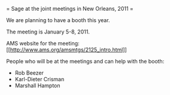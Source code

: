 = Sage at the joint meetings in New Orleans, 2011 =

We are planning to have a booth this year.  

The meeting is January 5-8, 2011.

AMS website for the meeting: [[http://www.ams.org/amsmtgs/2125_intro.html]]

People who will be at the meetings and can help with the booth:

 * Rob Beezer
 * Karl-Dieter Crisman
 * Marshall Hampton
